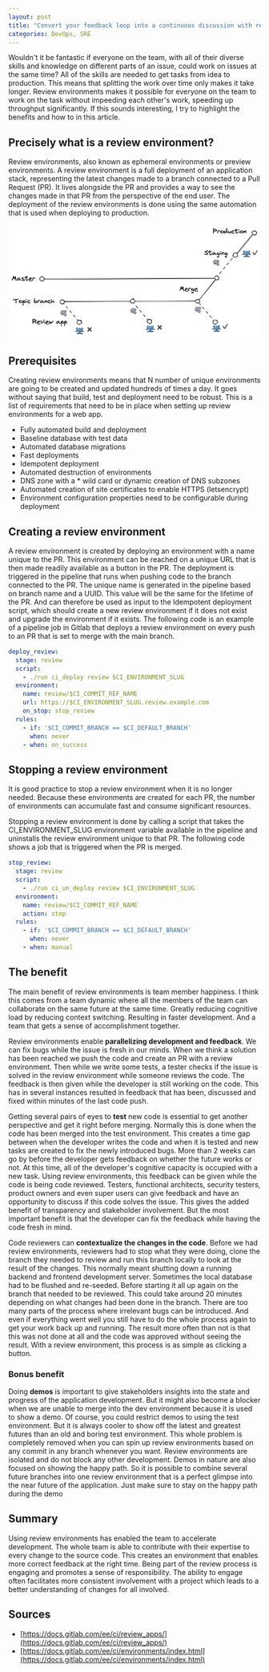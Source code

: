 ```yaml
---
layout: post
title: "Convert your feedback loop into a continuous discussion with review environments"
categories: DevOps, SRE
---
```


Wouldn't it be fantastic if everyone on the team, with all of their diverse skills and knowledge on different parts of an issue, could work on issues at the same time? All of the skills are needed to get tasks from idea to production. This means that splitting the work over time only makes it take longer. Review environments makes it possible for everyone on the team to work on the task without impeeding each other's work, speeding up throughput significantly. If this sounds interesting, I try to highlight the benefits and how to in this article.

## Precisely what is a review environment?

Review environments, also known as ephemeral environments or preview environments. A review environment is a full deployment of an application stack, representing the latest changes made to a branch connected to a Pull Request (PR). It lives alongside the PR and provides a way to see the changes made in that PR from the perspective of the end user. The deployment of the review environments is done using the same automation that is used when deploying to production.

![](/media/Review%20app%20branch%20strategy.excalidraw.png)

## Prerequisites

Creating review environments means that N number of unique environments are going to be created and updated hundreds of times a day. It goes without saying that build, test and deployment need to be robust. This is a list of requirements that need to be in place when setting up review environments for a web app.

-  Fully automated build and deployment
-  Baseline database with test data
-  Automated database migrations
-  Fast deployments
-  Idempotent deployment
-  Automated destruction of environments
-  DNS zone with a * wild card or dynamic creation of DNS subzones
-  Automated creation of site certificates to enable HTTPS (letsencrypt)
-  Environment configuration properties need to be configurable during deployment

## Creating a review environment

A review environment is created by deploying an environment with a name unique to the PR. This environment can be reached on a unique URL that is then made readily available as a button in the PR. The deployment is triggered in the pipeline that runs when pushing code to the branch connected to the PR. The unique name is generated in the pipeline based on branch name and a UUID. This value will be the same for the lifetime of the PR. And can therefore be used as input to the Idempotent deployment script, which should create a new review environment if it does not exist and upgrade the environment if it exists. The following code is an example of a pipeline job in Gitlab that deploys a review environment on every push to an PR that is set to merge with the main branch.

```yml
deploy_review:
  stage: review
  script:
    - ./run ci_deploy review $CI_ENVIRONMENT_SLUG
  environment:
    name: review/$CI_COMMIT_REF_NAME
    url: https://$CI_ENVIRONMENT_SLUG.review.example.com
    on_stop: stop_review
  rules:
    - if: '$CI_COMMIT_BRANCH == $CI_DEFAULT_BRANCH'
      when: never
    - when: on_success
```

## Stopping a review environment

It is good practice to stop a review environment when it is no longer needed. Because these environments are created for each PR, the number of environments can accumulate fast and consume significant resources.

Stopping a review environment is done by calling a script that takes the CI_ENVIRONMENT_SLUG environment variable available in the pipeline and uninstalls the review environment unique to that PR. The following code shows a job that is triggered when the PR is merged.

```yml
stop_review:
  stage: review
  script:
    - ./run ci_un_deploy review $CI_ENVIRONMENT_SLUG
  environment:
    name: review/$CI_COMMIT_REF_NAME
    action: stop
  rules:
    - if: '$CI_COMMIT_BRANCH == $CI_DEFAULT_BRANCH'
      when: never
    - when: manual
```

## The benefit

The main benefit of review environments is team member happiness. I think this comes from a team dynamic where all the members of the team can collaborate on the same future at the same time. Greatly reducing cognitive load by reducing context switching. Resulting in faster development. And a team that gets a sense of accomplishment together.

Review environments enable **parallelizing development and feedback**. We can fix bugs while the issue is fresh in our minds. When we think a solution has been reached we push the code and create an PR with a review environment. Then while we write some tests, a tester checks if the issue is solved in the review environment while someone reviews the code. The feedback is then given while the developer is still working on the code. This has in several instances resulted in feedback that has been, discussed and fixed within minutes of the last code push.

Getting several pairs of eyes to **test** new code is essential to get another perspective and get it right before merging. Normally this is done when the code has been merged into the test environment. This creates a time gap between when the developer writes the code and when it is tested and new tasks are created to fix the newly introduced bugs. More than 2 weeks can go by before the developer gets feedback on whether the future works or not. At this time, all of the developer's cognitive capacity is occupied with a new task. Using review environments, this feedback can be given while the code is being code reviewed. Testers, functional architects, security testers, product owners and even super users can give feedback and have an opportunity to discuss if this code solves the issue. This gives the added benefit of transparency and stakeholder involvement. But the most important benefit is that the developer can fix the feedback while having the code fresh in mind.

Code reviewers can **contextualize the changes in the code**. Before we had review environments, reviewers had to stop what they were doing, clone the branch they needed to review and run this branch locally to look at the result of the changes. This normally meant shutting down a running backend and frontend development server. Sometimes the local database had to be flushed and re-seeded. Before starting it all up again on the branch that needed to be reviewed. This could take around 20 minutes depending on what changes had been done in the branch. There are too many parts of the process where irrelevant bugs can be introduced. And even if everything went well you still have to do the whole process again to get your work back up and running. The result more often than not is that this was not done at all and the code was approved without seeing the result. With a review environment, this process is as simple as clicking a button.

### Bonus benefit

Doing **demos** is important to give stakeholders insights into the state and progress of the application development. But it might also become a blocker when we are unable to merge into the dev environment because it is used to show a demo. Of course, you could restrict demos to using the test environment. But it is always cooler to show off the latest and greatest futures than an old and boring test environment. This whole problem is completely removed when you can spin up review environments based on any commit in any branch whenever you want. Review environments are isolated and do not block any other development. Demos in nature are also focused on showing the happy path. So it is possible to combine several future branches into one review environment that is a perfect glimpse into the near future of the application. Just make sure to stay on the happy path during the demo

## Summary

Using review environments has enabled the team to accelerate development. The whole team is able to contribute with their expertise to every change to the source code. This creates an environment that enables more correct feedback at the right time. Being part of the review process is engaging and promotes a sense of responsibility. The ability to engage often facilitates more consistent involvement with a project which leads to a better understanding of changes for all involved.

## Sources

- [https://docs.gitlab.com/ee/ci/review_apps/](https://docs.gitlab.com/ee/ci/review_apps/)
- [https://docs.gitlab.com/ee/ci/environments/index.html](https://docs.gitlab.com/ee/ci/environments/index.html)
